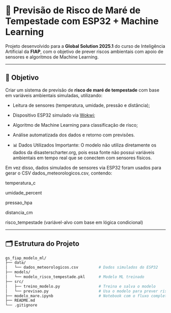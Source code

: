 # 🌊 Previsão de Risco de Maré de Tempestade com ESP32 + Machine Learning

Projeto desenvolvido para a **Global Solution 2025.1** do curso de Inteligência Artificial da **FIAP**, com o objetivo de prever riscos ambientais com apoio de sensores e algoritmos de Machine Learning.

---

## 🎯 Objetivo

Criar um sistema de previsão de **risco de maré de tempestade** com base em variáveis ambientais simuladas, utilizando:

- Leitura de sensores (temperatura, umidade, pressão e distância);
- Dispositivo ESP32 simulado via [Wokwi](https://wokwi.com);
- Algoritmo de Machine Learning para classificação de risco;
- Análise automatizada dos dados e retorno com previsões.

- 📊 Dados Utilizados
Importante: O modelo não utiliza diretamente os dados da disasterscharter.org, pois essa fonte não possui variáveis ambientais em tempo real que se conectem com sensores físicos.

Em vez disso, dados simulados de sensores via ESP32 foram usados para gerar o CSV dados_meteorologicos.csv, contendo:

temperatura_c

umidade_percent

pressao_hpa

distancia_cm

risco_tempestade (variável-alvo com base em lógica condicional)

---

## 🗂️ Estrutura do Projeto

```bash
gs_fiap_modelo_ml/
├── data/
│   └── dados_meteorologicos.csv         # Dados simulados do ESP32
├── models/
│   └── modelo_risco_tempestade.pkl      # Modelo ML treinado
├── src/
│   ├── treino_modelo.py                 # Treina e salva o modelo
│   └── previsao.py                      # Usa o modelo para prever risco
├── modelo_mare.ipynb                    # Notebook com o fluxo completo
├── README.md
└── .gitignore



